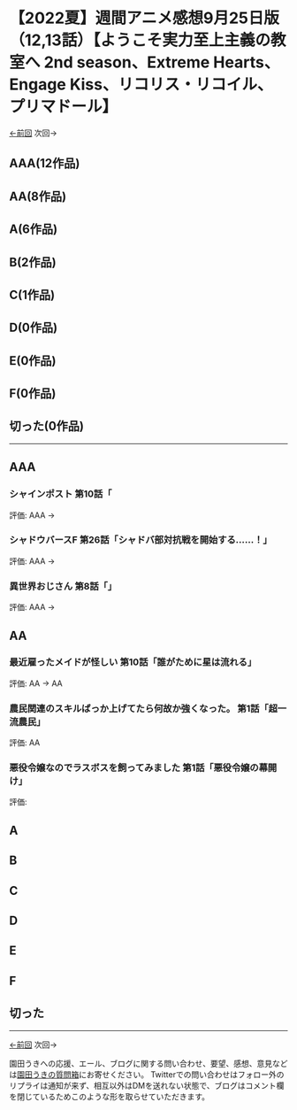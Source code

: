 # 【2022夏】週間アニメ感想9月25日版（12,13話）【ようこそ実力至上主義の教室へ 2nd season、Extreme Hearts、Engage Kiss、リコリス・リコイル、プリマドール】
[←前回](http://www.ukitouchtypist.org/2022/09/19/post-1641/) 次回→
## AAA(12作品)
## AA(8作品)
## A(6作品)
## B(2作品)
## C(1作品)
## D(0作品)
## E(0作品)
## F(0作品)
## 切った(0作品)
***
## AAA
### シャインポスト 第10話「
評価: AAA →
### シャドウバースF 第26話「シャドバ部対抗戦を開始する……！」
評価: AAA →
### 異世界おじさん 第8話「」
評価: AAA →
## AA
### 最近雇ったメイドが怪しい 第10話「誰がために星は流れる」
評価: AA → AA
### 農民関連のスキルばっか上げてたら何故か強くなった。 第1話「超一流農民」
評価: AA
### 悪役令嬢なのでラスボスを飼ってみました 第1話「悪役令嬢の幕開け」
評価:
## A
## B
## C
## D
## E
## F
## 切った
***
[←前回](http://www.ukitouchtypist.org/2022/09/19/post-1641/) 次回→

園田うきへの応援、エール、ブログに関する問い合わせ、要望、感想、意見などは[園田うきの質問箱](https://peing.net/ja/ukitouchtypist)にお寄せください。
Twitterでの問い合わせはフォロー外のリプライは通知が来ず、相互以外はDMを送れない状態で、ブログはコメント欄を閉じているためこのような形を取らせていただきます。
